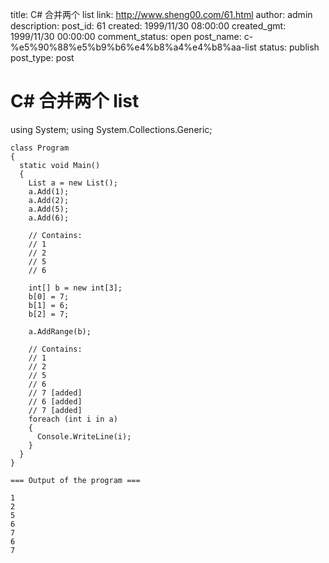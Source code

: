 title: C# 合并两个 list
link: http://www.sheng00.com/61.html
author: admin
description: 
post_id: 61
created: 1999/11/30 08:00:00
created_gmt: 1999/11/30 00:00:00
comment_status: open
post_name: c-%e5%90%88%e5%b9%b6%e4%b8%a4%e4%b8%aa-list
status: publish
post_type: post

# C# 合并两个 list

using System;
    using System.Collections.Generic;
     
    class Program
    {
      static void Main()
      {
        List a = new List();
        a.Add(1);
        a.Add(2);
        a.Add(5);
        a.Add(6);
    
        // Contains:
        // 1
        // 2
        // 5
        // 6
    
        int[] b = new int[3];
        b[0] = 7;
        b[1] = 6;
        b[2] = 7;
    
        a.AddRange(b);
    
        // Contains:
        // 1
        // 2
        // 5
        // 6
        // 7 [added]
        // 6 [added]
        // 7 [added]
        foreach (int i in a)
        {
          Console.WriteLine(i);
        }
      }
    }
     
    === Output of the program ===
     
    1
    2
    5
    6
    7
    6
    7